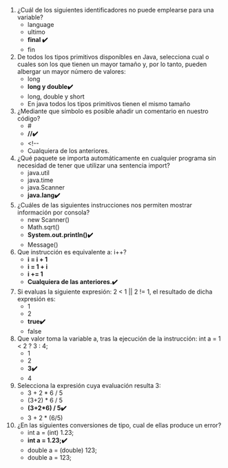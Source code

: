 <ol>
  <li>¿Cuál de los siguientes identificadores no puede emplearse para una variable?
    <ul>
      <li>language</li>
      <li>ultimo</li>
      <li><strong>final ✔️</strong></li>
      <li>fin</li>
    </ul>
  </li>
  <li>De todos los tipos primitivos disponibles en Java, selecciona cual o cuales son los que tienen un mayor tamaño y, por lo tanto, pueden albergar un mayor número de valores:
    <ul>
      <li>long</li>
      <li><strong>long y double✔️</strong></li>
      <li>long, double y short</li>
      <li>En java todos los tipos primitivos tienen el mismo tamaño</li>
    </ul>
  </li>
  <li>¿Mediante que símbolo es posible añadir un comentario en nuestro código?
    <ul>
      <li>#</li>
      <li><strong>//✔️</strong></li>
      <li>&lt;!--</li>
      <li>Cualquiera de los anteriores.</li>
    </ul>
  </li>
  <li>¿Qué paquete se importa automáticamente en cualquier programa sin necesidad de tener que utilizar una sentencia import?
    <ul>
      <li>java.util</li>
      <li>java.time</li>
      <li>java.Scanner</li>
      <li><strong>java.lang✔️</strong></li>
    </ul>
  </li>
  <li>¿Cuáles de las siguientes instrucciones nos permiten mostrar información por consola?
    <ul>
      <li>new Scanner()</li>
      <li>Math.sqrt()</li>
      <li><strong>System.out.println()✔️</strong></li>
      <li>Message()</li>
    </ul>
  </li>
  <li>Que instrucción es equivalente a: i++?
    <ul>
      <li><strong>i = i + 1</strong></li>
      <li><strong>i = 1 + i</strong></li>
      <li><strong>i += 1</strong></li>
      <li><strong>Cualquiera de las anteriores.✔️</strong></li>
    </ul>
  </li>
  <li>Si evaluas la siguiente expresión: 2 &lt; 1 || 2 != 1, el resultado de dicha expresión es:
    <ul>
      <li>1</li>
      <li>2</li>
      <li><strong>true✔️</strong></li>
      <li>false</li>
    </ul>
  </li>
  <li>Que valor toma la variable a, tras la ejecución de la instrucción: int a = 1 &lt; 2 ? 3 : 4;
    <ul>
      <li>1</li>
      <li>2</li>
      <li><strong>3✔️</strong></li>
      <li>4</li>
    </ul>
  </li>
  <li>Selecciona la expresión cuya evaluación resulta 3:
    <ul>
      <li>3 + 2 * 6 / 5</li>
      <li>(3+2) * 6 / 5</li>
      <li><strong>(3+2*6) / 5✔️</strong></li>
      <li>3 + 2 * (6/5)</li>
    </ul>
  </li>
  <li>¿En las siguientes conversiones de tipo, cual de ellas produce un error?
    <ul>
      <li>int a = (int) 1.23;</li>
      <li><strong>int a = 1.23;✔️</strong></li>
      <li>double a = (double) 123;</li>
      <li>double a = 123;</li>
    </ul>
  </li>
</ol>
